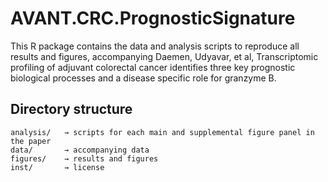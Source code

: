# AVANT.CRC.PrognosticSignature
This R package contains the data and analysis scripts to reproduce all results and figures, accompanying Daemen, Udyavar, et al, Transcriptomic profiling of adjuvant colorectal cancer identifies three key prognostic biological processes and a disease specific role for granzyme B.

## Directory structure

```
analysis/   → scripts for each main and supplemental figure panel in the paper
data/       → accompanying data
figures/    → results and figures
inst/       → license
```
